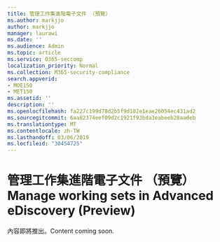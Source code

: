 ```yaml
---
title: 管理工作集進階電子文件 （預覽）
ms.author: markjjo
author: markjjo
manager: laurawi
ms.date: ''
ms.audience: Admin
ms.topic: article
ms.service: O365-seccomp
localization_priority: Normal
ms.collection: M365-security-compliance
search.appverid:
- MOE150
- MET150
ms.assetid: ''
description: ''
ms.openlocfilehash: fa227c199d78d2b5f9d102e1eae26054ec431ad2
ms.sourcegitcommit: 6aa82374eef09d2c1921f93bda3eabeeb28aadeb
ms.translationtype: MT
ms.contentlocale: zh-TW
ms.lasthandoff: 03/06/2019
ms.locfileid: "30454725"
---
```

# <a name="manage-working-sets-in-advanced-ediscovery-preview"></a><span data-ttu-id="7247f-102">管理工作集進階電子文件 （預覽）</span><span class="sxs-lookup"><span data-stu-id="7247f-102">Manage working sets in Advanced eDiscovery (Preview)</span></span>  

<span data-ttu-id="7247f-103">內容即將推出。</span><span class="sxs-lookup"><span data-stu-id="7247f-103">Content coming soon.</span></span>
